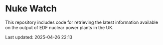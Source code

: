 # Nuke Watch

This repository includes code for retrieving the latest information available on the output of EDF nuclear power plants in the UK.

Last updated: 2025-04-26 22:13